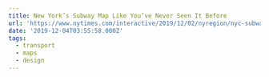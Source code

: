 ```yaml
---
title: New York’s Subway Map Like You’ve Never Seen It Before
url: 'https://www.nytimes.com/interactive/2019/12/02/nyregion/nyc-subway-map.html'
date: '2019-12-04T03:55:58.000Z'
tags:
  - transport
  - maps
  - design
---
```

